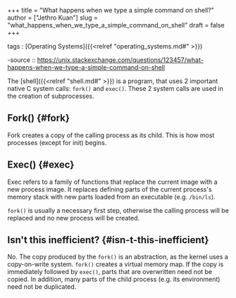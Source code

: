 +++
title = "What happens when we type a simple command on shell?"
author = ["Jethro Kuan"]
slug = "what_happens_when_we_type_a_simple_command_on_shell"
draft = false
+++

tags
: [Operating Systems]({{<relref "operating_systems.md#" >}})

-source ::
<https://unix.stackexchange.com/questions/123457/what-happens-when-we-type-a-simple-command-on-shell>

The [shell]({{<relref "shell.md#" >}}) is a program, that uses 2 important native C system calls:
`fork()` and `exec()`. These 2 system calls are used in the creation
of subprocesses.


## Fork() {#fork}

Fork creates a copy of the calling process as its child. This is how
most processes (except for init) begins.


## Exec() {#exec}

Exec refers to a family of functions that replace the current image
with a new process image. It replaces defining parts of the current
process's memory stack with new parts loaded from an executable (e.g.
`/bin/ls`).

`fork()` is usually a necessary first step, otherwise the calling
process will be replaced and no new process will be created.


## Isn't this inefficient? {#isn-t-this-inefficient}

No. The copy produced by the `fork()` is an abstraction, as the kernel
uses a copy-on-write system. `fork()` creates a virtual memory map. If
the copy is immediately followed by `exec()`, parts that are
overwritten need not be copied. In addition, many parts of the child
process (e.g. its environment) need not be duplicated.